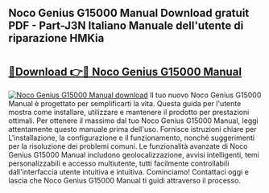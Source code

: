 ## Noco Genius G15000 Manual Download gratuit PDF - Part-J3N Italiano Manuale dell'utente di riparazione HMKia

# <h2><a href="http://dfbsom.blite.top/?on=Noco+Genius+G15000+Manual">🔗Download 👉🔴 Noco Genius G15000 Manual</a></h2>

[![Noco Genius G15000 Manual download](https://i.imgur.com/lujVjoI.png)](http://dfbsom.blite.top/?on=Noco+Genius+G15000+Manual)
Il tuo nuovo Noco Genius G15000 Manual è progettato per semplificarti la vita. Questa guida per l'utente mostra come installare, utilizzare e mantenere il prodotto per prestazioni ottimali. Per ottenere il massimo dal tuo Noco Genius G15000 Manual, leggi attentamente questo manuale prima dell'uso. Fornisce istruzioni chiare per L'installazione, la configurazione e il funzionamento, nonché suggerimenti per la risoluzione dei problemi comuni. Le funzionalità avanzate di Noco Genius G15000 Manual includono geolocalizzazione, avvisi intelligenti, temi personalizzabili e accesso multiutente, tutti facilmente controllabili dall'interfaccia utente intuitiva e intuitiva. Cominciamo! Contattaci oggi e lascia che Noco Genius G15000 Manual ti guidi attraverso il processo.
